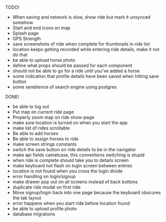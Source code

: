  TODO!
- When saving and network is slow, show ride but mark it unsynced somehow
- Start and end icons on map
- Splash page
- GPS Strength
- save screenshots of ride when complete for thumbnails in ride list
- location keeps getting recorded while entering ride details, make it not do that
- be able to upload horse photo
- define what props should be passed for each component
- should not be able to go for a ride until you've added a horse
- some indication that profile details have been saved when hitting save button
- some semblence of search engine using postgres


 
 DONE!
- be able to log out
- Put map on current ride page
- Properly zoom map on ride show-page
- make sure location is turned on when you start the app
- make list of rides scrollable
- Be able to add horses
- Be able to assign horses to ride
- make screen strings constants
- switch the save button on ride details to be in the navigator
- make api fields camelcase, this conventions switching is stupid
- when ride is complete should take you to details screen
- make keyboard not flash on login screen between entries
- location is not found when you cross the login divide
- error handling on login/signup
- make drawer pop out on all screens instead of back buttons 
- duplicate ride modal on first ride
- Move signup/login back into one page because the keyboard obscures the tab layout
- error happens when you start ride before location found
- be able to upload profile photo
- database migrations
